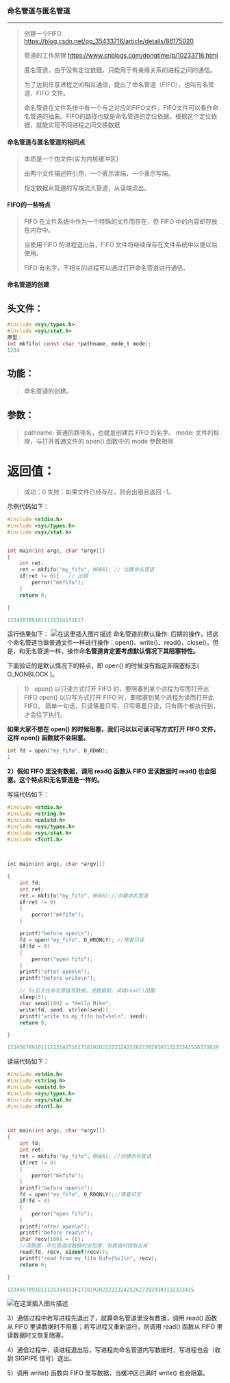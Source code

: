 ### 命名管道与匿名管道

***

> 创建一个FIFO	https://blog.csdn.net/qq_35433716/article/details/86175020
>
> 管道的工作原理	https://www.cnblogs.com/dongtime/p/10233716.html
>
> 匿名管道，由于没有定位依据，只能用于有亲缘关系的进程之间的通信。
>
> 为了达到任意进程之间相互通信，提出了命名管道（FIFO），也叫有名管道、FIFO 文件。
>
> 命名管道在文件系统中有一个与之对应的FIFO文件，FIFO文件可以看作命名管道的抽象。FIFO的路径也就是命名管道的定位依据。根据这个定位依据，就能实现不同进程之间交换数据



#### 命名管道与匿名管道的相同点

> 本质是一个伪文件(实为内核缓冲区)
>
> 由两个文件描述符引用，一个表示读端，一个表示写端。
>
> 规定数据从管道的写端流入管道，从读端流出。



#### FIFO的一些特点

> FIFO 在文件系统中作为一个特殊的文件而存在，但 FIFO 中的内容却存放在内存中。
>
> 当使用 FIFO 的进程退出后，FIFO 文件将继续保存在文件系统中以便以后使用。
>
> FIFO 有名字，不相关的进程可以通过打开命名管道进行通信。



#### 命名管道的创建

## 头文件：

```c
#include <sys/types.h>
#include <sys/stat.h>
原型：
int mkfifo( const char *pathname, mode_t mode);
1234
```

## 功能：

> 命名管道的创建。

## 参数：

> pathname: 普通的路径名，也就是创建后 FIFO 的名字。
> mode: 文件的权限，与打开普通文件的 open() 函数中的 mode 参数相同

# 返回值：

> 成功：0
> 失败：如果文件已经存在，则会出错且返回 -1。

示例代码如下：

```c
#include <stdio.h>
#include <sys/types.h>
#include <sys/stat.h>


int main(int argc, char *argv[])
{
	int ret;
	ret = mkfifo("my_fifo", 0666); // 创建命名管道
	if(ret != 0){	// 出错
		perror("mkfifo");
	}
	return 0;

}

1234567891011121314151617
```

运行结果如下：
![在这里插入图片描述](https://img-blog.csdnimg.cn/20190109193906553.png?x-oss-process=image/watermark,type_ZmFuZ3poZW5naGVpdGk,shadow_10,text_aHR0cHM6Ly9ibG9nLmNzZG4ubmV0L3FxXzM1NDMzNzE2,size_16,color_FFFFFF,t_70)
命名管道的默认操作:
后期的操作，把这个命名管道当做普通文件一样进行操作：open()、write()、read()、close()。但是，和无名管道一样，操作命**名管道肯定要考虑默认情况下其阻塞特性。**

下面验证的是默认情况下的特点，即 open() 的时候没有指定非阻塞标志( O_NONBLOCK )。

> 1） open() 以只读方式打开 FIFO 时，要阻塞到某个进程为写而打开此 FIFO open() 以只写方式打开 FIFO
> 时，要阻塞到某个进程为读而打开此 FIFO。 简单一句话，只读等着只写，只写等着只读，只有两个都执行到，才会往下执行。

**如果大家不想在 open() 的时候阻塞，我们可以以可读可写方式打开 FIFO 文件，这样 open() 函数就不会阻塞。**

```c
int fd = open("my_fifo", O_RDWR);
1
```

**2）假如 FIFO 里没有数据，调用 read() 函数从 FIFO 里读数据时 read() 也会阻塞。这个特点和无名管道是一样的。**

写端代码如下：

```c
#include <stdio.h>
#include <string.h>
#include <unistd.h>
#include <sys/types.h>
#include <sys/stat.h>
#include <fcntl.h>

 

int main(int argc, char *argv[])

{
	int fd;
	int ret;
	ret = mkfifo("my_fifo", 0666);//创建命名管道
	if(ret != 0)
	{
		perror("mkfifo");
	}

	printf("before open\n");
	fd = open("my_fifo", O_WRONLY); //等着只读
	if(fd < 0)
	{
		perror("open fifo");
	}
	printf("after open\n");
	printf("before write\n");

	// 5s后才往命名管道写数据，没数据前，读端read()阻塞
	sleep(5);
	char send[100] = "Hello Mike";
	write(fd, send, strlen(send));
	printf("write to my_fifo buf=%s\n", send);
	return 0;

}

123456789101112131415161718192021222324252627282930313233343536373839
```

读端代码如下：

```c
#include <stdio.h>
#include <string.h>
#include <unistd.h>
#include <sys/types.h>
#include <sys/stat.h>
#include <fcntl.h>



int main(int argc, char *argv[])
{
	int fd;
	int ret;
	ret = mkfifo("my_fifo", 0666); //创建命名管道
	if(ret != 0)
	{
		perror("mkfifo");
	}
	printf("before open\n");
	fd = open("my_fifo", O_RDONLY);//等着只写
	if(fd < 0)
	{
		perror("open fifo");
	}
	printf("after open\n");
	printf("before read\n");
	char recv[100] = {0};
	//读数据，命名管道没数据时会阻塞，有数据时就取出来
	read(fd, recv, sizeof(recv)); 
	printf("read from my_fifo buf=[%s]\n", recv);
	return 0;

}

1234567891011121314151617181920212223242526272829303132333435
```

![在这里插入图片描述](https://img-blog.csdnimg.cn/20190109195431248.png)

3）通信过程中若写进程先退出了，就算命名管道里没有数据，调用 read() 函数从 FIFO 里读数据时不阻塞；若写进程又重新运行，则调用 read() 函数从 FIFO 里读数据时又恢复阻塞。

4）通信过程中，读进程退出后，写进程向命名管道内写数据时，写进程也会（收到 SIGPIPE 信号）退出。

5）调用 write() 函数向 FIFO 里写数据，当缓冲区已满时 write() 也会阻塞。